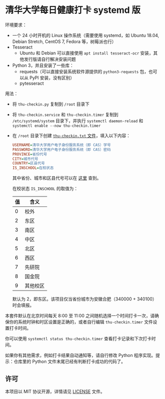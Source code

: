 # 清华大学每日健康打卡 systemd 版

环境要求：

- 一个 24 小时开机的 Linux 操作系统（需要使用 systemd，如 Ubuntu 18.04, Debian Stretch, CentOS 7, Fedora 等，树莓派也行）
- Tesseract
  - Ubuntu 和 Debian 可以直接使用 `apt install tesseract-ocr` 安装，其他发行版请自行解决安装问题
- Python 3，并且安装了一些库：
  - requests（可以直接安装系统软件源提供的 `python3-requests` 包，也可以从 PyPI 安装，没有区别）
  - pytesseract

用法：

- 将 `thu-checkin.py` 复制到 `/root` 目录下
- 将 `thu-checkin.service` 和 `thu-checkin.timer` 复制到 `/etc/systemd/system` 目录下，并执行 `systemctl daemon-reload` 和 `systemctl enable --now thu-checkin.timer`
- 在 `/root` 目录下创建 [`thu-checkin.txt` 文件](thu-checkin.example.txt)，填入以下内容：

    ```ini
    USERNAME=清华大学用户电子身份服务系统（即 CAS）学号
    PASSWORD=清华大学用户电子身份服务系统（即 CAS）密码
    PROVINCE=省份代号
    CITY=城市代号
    COUNTRY=区县代号
    IS_INSCHOOL=在校状态
    ```

    其中省份、城市和区县代号可以在 [这里](http://www.tcmap.com.cn/list/daima_list.html) 查到。

    在校状态 `IS_INSCHOOL` 的取值为：

    | 值 | 含义     |
    | -- | -------- |
    | 0  | 校外     |
    | 2  | 东区     |
    | 3  | 南区     |
    | 4  | 中区     |
    | 5  | 北区     |
    | 6  | 西区     |
    | 7  | 先研院   |
    | 8  | 国金院   |
    | 9  | 其他校区 |

    默认为 2，即东区。该项目仅当省份城市为安徽合肥（340000 + 340100）时会填报。

本套件默认在北京时间每天 8:00 至 11:00 之间随机选择一个时间打卡一次，请确保你的系统时钟和时区设置是正确的，或者自行编辑 `thu-checkin.timer` 文件设置打卡时间。

你可以使用 `systemctl status thu-checkin.timer` 查看打卡记录和下次打卡时间。

如果你有其他需求，例如打卡结果自动通知等，请自行修改 Python 程序实现。提示：仓库里的 Python 文件末尾已经有判断打卡成功的代码了。

## 许可

本项目以 MIT 协议开源，详情请见 [LICENSE](LICENSE) 文件。
